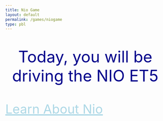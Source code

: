 ```yaml
---
title: Nio Game
layout: default
permalink: /games/niogame
type: pbl
---
```


<p style="text-align: center; font-size: 50px; color: darkblue;">Today, you will be driving the NIO ET5</p>
<a style="text-align: center; font-size: 40px; color: lightblue" href="https://firestorm0986.github.io/frontend-proj/NIO"> Learn About Nio</a>